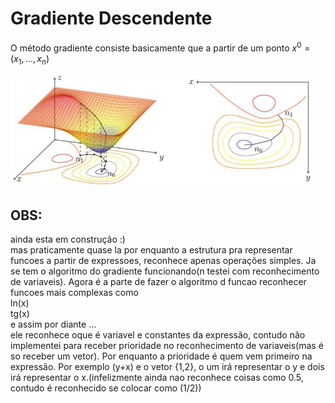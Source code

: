 # Gradiente Descendente

O método gradiente consiste basicamente que a partir de um ponto $x^{0}=\left(x_{1},...,x_{n}\right)$

<img height="180em" src="https://github.com/MarcioB1999/Gradiente_Descendente/blob/main/imgs/gradienteMetodo.png"/>

## OBS:
ainda esta em construção :)\
mas praticamente quase la
por enquanto a estrutura pra representar funcoes a partir de expressoes,
reconhece apenas operações simples. Ja se tem o algoritmo do gradiente funcionando(n testei com reconhecimento de variaveis). Agora é a parte
de fazer o algoritmo d funcao reconhecer funcoes mais complexas como 
\
ln(x)\
tg(x)\
e assim por diante ...\
ele reconhece oque é variavel e constantes da expressão, contudo não implementei para receber prioridade no reconhecimento de variaveis(mas é so receber um vetor). 
Por enquanto a prioridade é quem vem primeiro na expressão. Por exemplo (y+x) e o vetor {1,2}, o um irá representar o y e dois irá representar o x.(infelizmente ainda nao reconhece coisas como 0.5, contudo é reconhecido se colocar como (1/2))
